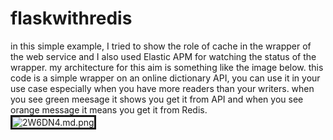 # flaskwithredis
in this simple example, I tried to show the role of cache in the wrapper of the web service and I also used Elastic APM  for watching the status of the wrapper.
my architecture for this aim is something like the image below.
this code is a simple wrapper on an online dictionary API, you can use it in your use case especially when you have more readers than your writers.
when you see green meesage it shows you get it from API and when you see orange message it means you get it from Redis.
<br>
<img src="https://img.techpowerup.org/201004/screenshot468.png" alt="2W6DN4.md.png" border="3">
